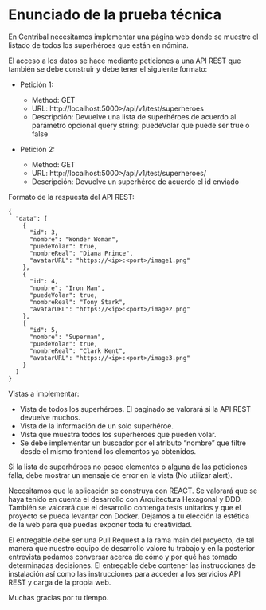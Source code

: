 # Enunciado de la prueba técnica

En Centribal necesitamos implementar una página web donde se muestre el listado de todos los superhéroes que están en nómina.

El acceso a los datos se hace mediante peticiones a una API REST que también se debe construir y debe tener el siguiente formato:
- Petición 1:
  - Method: GET
  - URL: http://localhost:5000>/api/v1/test/superheroes
  - Descripción: Devuelve una lista de superhéroes de acuerdo al parámetro opcional query string: puedeVolar que puede ser true o false

- Petición 2:
  - Method: GET
  - URL: http://localhost:5000>/api/v1/test/superheroes/<id>
  - Descripción: Devuelve un superhéroe de acuerdo el id enviado

Formato de la respuesta del API REST:
```
{
  "data": [
    {
      "id": 3,
      "nombre": "Wonder Woman",
      "puedeVolar": true,
      "nombreReal": "Diana Prince",
      "avatarURL": "https://<ip>:<port>/image1.png"
    },
    {
      "id": 4,
      "nombre": "Iron Man",
      "puedeVolar": true,
      "nombreReal": "Tony Stark",
      "avatarURL": "https://<ip>:<port>/image2.png"
    },
    {
      "id": 5,
      "nombre": "Superman",
      "puedeVolar": true,
      "nombreReal": "Clark Kent",
      "avatarURL": "https://<ip>:<port>/image3.png"
    }
  ]
}
```

Vistas a implementar:
- Vista de todos los superhéroes. El paginado se valorará si la API REST devuelve muchos.
- Vista de la información de un solo superhéroe.
- Vista que muestra todos los superhéroes que pueden volar.
- Se debe implementar un buscador por el atributo “nombre” que filtre desde el mismo frontend los elementos ya obtenidos.

Si la lista de superhéroes no posee elementos o alguna de las peticiones falla, debe mostrar un mensaje de error en la vista (No utilizar alert).

Necesitamos que la aplicación se construya con REACT. Se valorará que se haya tenido en cuenta el desarrollo con Arquitectura Hexagonal y DDD. También se valorará que el desarrollo contenga tests unitarios y que el proyecto se pueda levantar con Docker. Dejamos a tu elección la estética de la web para que puedas exponer toda tu creatividad.

El entregable debe ser una Pull Request a la rama main del proyecto, de tal manera que nuestro equipo de desarrollo valore tu trabajo y en la posterior entrevista podamos conversar acerca de cómo y por qué has tomado determinadas decisiones. El entregable debe contener las instrucciones de instalación así como las instrucciones para acceder a los servicios API REST y carga de la propia web.

Muchas gracias por tu tiempo.









